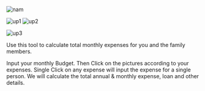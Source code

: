 

   ![nam](https://user-images.githubusercontent.com/38086075/58906179-02afdf00-8729-11e9-8dd7-3f3367bf6917.jpg)
                     
![up1](https://user-images.githubusercontent.com/38086075/58907152-21af7080-872b-11e9-80db-72bb7420523c.png)
![up2](https://user-images.githubusercontent.com/38086075/58907178-33911380-872b-11e9-8b70-675eaae9ea55.png)

![up3](https://user-images.githubusercontent.com/38086075/58907193-40156c00-872b-11e9-97e8-b2647d2b9efb.png)

Use this tool to calculate total monthly expenses for you and the family members.

Input your monthly Budget.
Then Click on the pictures according to your expenses.
Single Click on any expense will input the expense for a single person.
We will calculate the total annual & monthly expense, loan and other details.
